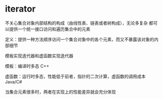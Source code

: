 # iterator
不关心集合对象内部结构的构成（由线性表、链表或者树构成），无论多复杂
都可以提供一个统一接口访问和遍历集合中的元素

定义：提供一种方法顺序访问一个集合对象中的各个元素，而又不暴露该对象的内部细节

模板实现迭代器和虚函数实现迭代器

模板：编译时多态 C++

虚函数：运行时多态，性能低于前者，指针的二次计算，虚函数的调用成本 Java/C#

当集合元素很多时，两者在实现上的性能差异就会充分体现
